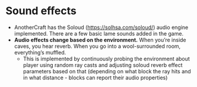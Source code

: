 # Sound effects

- AnotherCraft has the Soloud (https://solhsa.com/soloud/) audio engine implemented. There are a few basic lame sounds added in the game.
- **Audio effects change based on the environment.** When you’re inside caves, you hear reverb. When you go into a wool-surrounded room, everything’s muffled.
  - This is implemented by continuously probing the environment about player using random ray casts and adjusting soloud reverb effect parameters based on that (depending on what block the ray hits and in what distance - blocks can report their audio properties)
